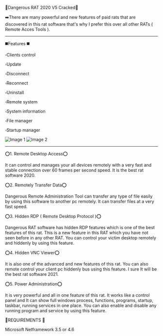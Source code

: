 🔲Dangerous RAT 2020 V5 Cracked🔲

➡️There are many powerful and new features of paid rats that are discovered in this rat software that's why I prefer this over all other RATs ( Remote Acces Tools ).

__________________________
◼️Features ◼️

▫️Clients control

▫️Update

▫️Disconnect

▫️Reconnect

▫️Uninstall

▫️Remote system

▫️System information

▫️File manager

▫️Startup manager

![Image 1](https://i.postimg.cc/Pq3DNqGC/Screenshot-1.png)
![Image 2](https://i.postimg.cc/pT3nY1Lx/Screenshot-2.png)

__________________________
⭕1. Remote Desktop Access⭕

It can control and manages your all devices remotely with a very fast and stable connection over 60 frames per second speed. It is the best rat software 2020.



⭕2. Remotely Transfer Data⭕

Dangerous Remote Administration Tool can transfer any type of file easily by using this software to another pc remotely. It can transfer files at a very fast speed.



⭕3. Hidden RDP ( Remote Desktop Protocol )⭕

Dangerous RAT software has hidden RDP features which is one of the best features of this rat. This is a new feature in this RAT which you have not seen before in any other RAT. You can control your victim desktop remotely and hiddenly by using this feature.



⭕4. Hidden VNC Viewer⭕

It is also one of the advanced and new features of this rat. You can also remote control your client pc hiddenly bus using this feature. I sure It will be the best rat software 2021.



⭕5. Power Administration⭕

It is very powerful and all in one feature of this rat. It works like a control panel and It can show full windows process, functions, programs, startup, taskbar, running services in one place. You can also enable and disable any running program and service by using this feature.



🔱REQUIREMENTS 🔱

Microsoft Netframework 3.5 or 4.6

